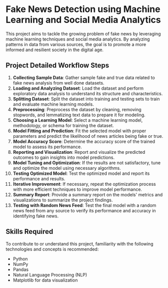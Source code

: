 # Fake News Detection using Machine Learning and Social Media Analytics

This project aims to tackle the growing problem of fake news by leveraging machine learning techniques and social media analytics. By analyzing patterns in data from various sources, the goal is to promote a more informed and resilient society in the digital age.

## Project Detailed Workflow Steps

1. **Collecting Sample Data**: Gather sample fake and true data related to fake news analysis from well done datasets.
2. **Loading and Analyzing Dataset**: Load the dataset and perform exploratory data analysis to understand its structure and characteristics.
3. **Splitting Dataset**: Split the dataset into training and testing sets to train and evaluate machine learning models.
4. **Preprocessing**: Preprocess the dataset by cleaning, removing stopwords, and lemmatizing text data to prepare it for modeling.
5. **Choosing a Learning Model**: Select a machine learning model, methodology, or schema for training the dataset.
6. **Model Fitting and Prediction**: Fit the selected model with proper parameters and predict the likelihood of news articles being fake or true.
7. **Model Accuracy Score**: Determine the accuracy score of the trained model to assess its performance.
8. **Reporting and Visualization**: Report and visualize the predicted outcomes to gain insights into model predictions.
9. **Model Tuning and Optimization**: If the results are not satisfactory, tune and optimize the model using necessary algorithms.
10. **Testing Optimized Model**: Test the optimized model and report its performance and results.
11. **Iterative Improvement**: If necessary, repeat the optimization process with more efficient techniques to improve model performance.
12. **Summary Report**: Provide a summary report on the models' metrics and visualizations to summarize the project findings.
13. **Testing with Random News Feed**: Test the final model with a random news feed from any source to verify its performance and accuracy in identifying fake news.

## Skills Required

To contribute to or understand this project, familiarity with the following technologies and concepts is recommended:

- Python
- NumPy
- Pandas
- Natural Language Processing (NLP)
- Matplotlib for data visualization
